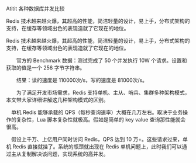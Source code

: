 Atitit 各种数据库并发比较


Redis 技术越来越火爆，其超高的性能，简洁轻量的设计，易上手，分布式架构的支持，在缓存等领域出色的表现造就了它现在的地位。

Redis 技术越来越火爆，其超高的性能，简洁轻量的设计，易上手，分布式架构的支持，在缓存等领域出色的表现造就了它现在的地位。

　　官方的 Benchmark 数据：测试完成了 50 个并发执行 10W 个请求。设置和获取的值是一个 256 字节字符串。

　　结果：读的速度是 110000次/s，写的速度是 81000次/s。

　　为了满足开发市场需求，Redis 支持单机、主从、哨兵、集群多种架构模式，本文带大家详细讲解这几种架构模式的区别。

　单机 Redis 能够承载的 QPS（每秒查询速率）大概在几万左右。取决于业务操作的复杂性，Lua 脚本复杂性就极高。假如是简单的 key value 查询那性能就会很高。

　假设上千万、上亿用户同时访问 Redis，QPS 达到 10 万+。这些请求过来，单机 Redis 直接就挂了。系统的瓶颈就出现在 Redis 单机问题上，此时我们可以通过主从复制解决该问题，实现系统的高并发。
